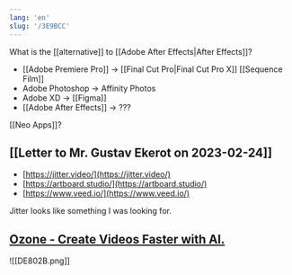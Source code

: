 ```yaml
---
lang: 'en'
slug: '/3E9BCC'
---
```


What is the [[alternative]] to [[Adobe After Effects|After Effects]]?

- [[Adobe Premiere Pro]] → [[Final Cut Pro|Final Cut Pro X]] [[Sequence Film]]
- Adobe Photoshop → Affinity Photos
- Adobe XD → [[Figma]]
- [[Adobe After Effects]] → ???

[[Neo Apps]]?

## [[Letter to Mr. Gustav Ekerot on 2023-02-24]]

- [https://jitter.video/](https://jitter.video/)
- [https://artboard.studio/](https://artboard.studio/)
- [https://www.veed.io/](https://www.veed.io/)

Jitter looks like something I was looking for.

## [Ozone - Create Videos Faster with AI.](https://www.ozone.pro/)

![[DE802B.png]]
